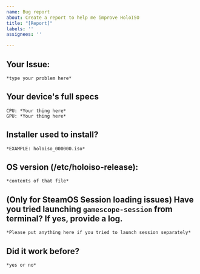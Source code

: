 ```yaml
---
name: Bug report
about: Create a report to help me improve HoloISO
title: "[Report]"
labels: ''
assignees: ''

---
```


## Your Issue:
```
*type your problem here*
```

## Your device's full specs
```
CPU: *Your thing here*
GPU: *Your thing here*
```

## Installer used to install?
```
*EXAMPLE: holoiso_000000.iso*
```

## OS version (/etc/holoiso-release):
```
*contents of that file*
```

## (Only for SteamOS Session loading issues) Have you tried launching `gamescope-session` from terminal? If yes, provide a log.
```
*Please put anything here if you tried to launch session separately*
```

## Did it work before?
```
*yes or no*
```
